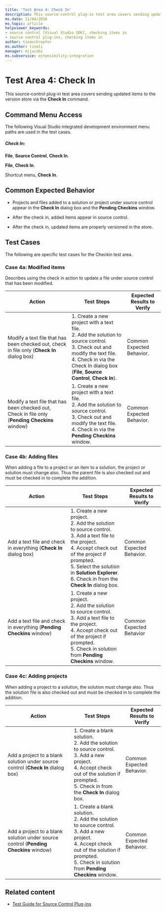 ```yaml
---
title: 'Test Area 4: Check In'
description: This source-control plug-in test area covers sending updated items to the version store by using the Check In command.
ms.date: 11/04/2016
ms.topic: article
helpviewer_keywords:
- source control [Visual Studio SDK], checking items in
- source control plug-ins, checking items in
author: tinaschrepfer
ms.author: tinali
manager: mijacobs
ms.subservice: extensibility-integration
---
```

# Test Area 4: Check In

This source-control plug-in test area covers sending updated items to the version store via the **Check In** command.

## Command Menu Access
 The following Visual Studio integrated development environment menu paths are used in the test cases.

##### Check In:
 **File**, **Source Control**, **Check In**.

 **File**, **Check In**.

 Shortcut menu, **Check In**.

## Common Expected Behavior

- Projects and files added to a solution or project under source control appear in the **Check In** dialog box and the **Pending Checkins** window.

- After the check in, added items appear in source control.

- After the check in, updated items are properly versioned in the store.

## Test Cases
 The following are specific test cases for the Checkin test area.

### Case 4a: Modified items
 Describes using the check in action to update a file under source control that has been modified.

|Action|Test Steps|Expected Results to Verify|
|------------|----------------|--------------------------------|
|Modify a text file that has been checked out, check in file only (**Check In** dialog box)|1.  Create a new project with a text file.<br />2.  Add the solution to source control.<br />3.  Check out and modify the text file.<br />4.  Check in via the Check In dialog box (**File**, **Source Control**, **Check In**).|Common Expected Behavior.|
|Modify a text file that has been checked out, Check in file only (**Pending Checkins** window)|1.  Create a new project with a text file.<br />2.  Add the solution to source control.<br />3.  Check out and modify the text file.<br />4.  Check in via the **Pending Checkins** window.|Common Expected Behavior.|

### Case 4b: Adding files
 When adding a file to a project or an item to a solution, the project or solution must change also. Thus the parent file is also checked out and must be checked in to complete the addition.

|Action|Test Steps|Expected Results to Verify|
|------------|----------------|--------------------------------|
|Add a text file and check in everything (**Check In** dialog box)|1.  Create a new project.<br />2.  Add the solution to source control.<br />3.  Add a text file to the project.<br />4.  Accept check out of the project if prompted.<br />5.  Select the solution in **Solution Explorer**.<br />6.  Check in from the **Check In** dialog box.|Common Expected Behavior.|
|Add a text file and check in everything (**Pending Checkins** window)|1.  Create a new project.<br />2.  Add the solution to source control.<br />3.  Add a text file to the project.<br />4.  Accept check out of the project if prompted.<br />5.  Check in solution from **Pending Checkins** window.|Common Expected Behavior|

### Case 4c: Adding projects
 When adding a project to a solution, the solution must change also. Thus the solution file is also checked out and must be checked in to complete the addition.

|Action|Test Steps|Expected Results to Verify|
|------------|----------------|--------------------------------|
|Add a project to a blank solution under source control (**Check In** dialog box)|1.  Create a blank solution.<br />2.  Add the solution to source control.<br />3.  Add a new project.<br />4.  Accept check out of the solution if prompted.<br />5.  Check in from the **Check In** dialog box.|Common Expected Behavior.|
|Add a project to a blank solution under source control (**Pending Checkins** window)|1.  Create a blank solution.<br />2.  Add the solution to source control.<br />3.  Add a new project.<br />4.  Accept check out of the solution if prompted.<br />5.  Check in solution from **Pending Checkins** window.|Common Expected Behavior.|

## Related content
- [Test Guide for Source Control Plug-ins](../../extensibility/internals/test-guide-for-source-control-plug-ins.md)
